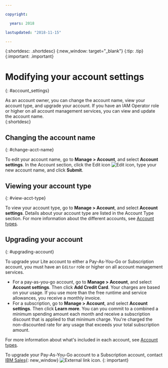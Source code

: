 ```yaml
---

copyright:

  years: 2018

lastupdated: "2018-11-15" 

---
```


{:shortdesc: .shortdesc}
{:new_window: target="_blank"}
{:tip: .tip}
{:important: .important}


# Modifying your account settings
{: #account_settings}

As an account owner, you can change the account name, view your account type, and upgrade your account. If you have an IAM Operator role or higher on all account management services, you can view and update the account name.  
{:shortdesc}


## Changing the account name
{: #change-acct-name}

To edit your account name, go to **Manage > Account**, and select **Account settings**. In the Account section, click the Edit icon ![Edit icon](../icons/edit-tagging.svg), type your new account name, and click **Submit**. 


## Viewing your account type
{: #view-acct-type}

To view your account type, go to **Manage > Account**, and select **Account settings**. Details about your account type are listed in the Account Type section. For more information about the different accounts, see [Account types](/docs/account/index.html#accounts). 


## Upgrading your account
{: #upgrading-account}

To upgrade your Lite account to either a Pay-As-You-Go or Subscription account, you must have an `Editor` role or higher on all account management services. 

* For a pay-as-you-go account, go to **Manage > Account**, and select **Account settings**. Then click **Add Credit Card**. Your charges are based on your usage. If you use more than the free runtime and service allowances, you receive a monthly invoice.
* For a subscription, go to **Manage > Account**, and select **Account settings**. Then click **Learn more**. You can you commit to a combined a minimum spending amount each month and receive a subscription discount that is applied to that minimum charge. You're charged the non-discounted rate for any usage that exceeds your total subscription amount.

For more information about what's included in each account, see [Account types](/docs/account/index.html#accounts). 


To upgrade your Pay-As-You-Go account to a Subscription account, contact [IBM Sales](https://www.ibm.com/cloud-computing/bluemix/contact-us){: new_window} ![External link icon](../icons/launch-glyph.svg "External link icon").
{: important}

